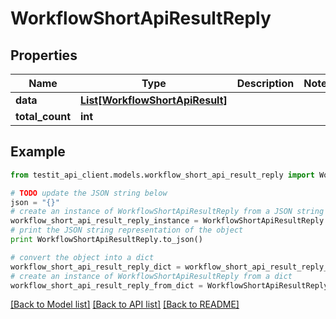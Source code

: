 # WorkflowShortApiResultReply


## Properties
Name | Type | Description | Notes
------------ | ------------- | ------------- | -------------
**data** | [**List[WorkflowShortApiResult]**](WorkflowShortApiResult.md) |  | 
**total_count** | **int** |  | 

## Example

```python
from testit_api_client.models.workflow_short_api_result_reply import WorkflowShortApiResultReply

# TODO update the JSON string below
json = "{}"
# create an instance of WorkflowShortApiResultReply from a JSON string
workflow_short_api_result_reply_instance = WorkflowShortApiResultReply.from_json(json)
# print the JSON string representation of the object
print WorkflowShortApiResultReply.to_json()

# convert the object into a dict
workflow_short_api_result_reply_dict = workflow_short_api_result_reply_instance.to_dict()
# create an instance of WorkflowShortApiResultReply from a dict
workflow_short_api_result_reply_from_dict = WorkflowShortApiResultReply.from_dict(workflow_short_api_result_reply_dict)
```
[[Back to Model list]](../README.md#documentation-for-models) [[Back to API list]](../README.md#documentation-for-api-endpoints) [[Back to README]](../README.md)


